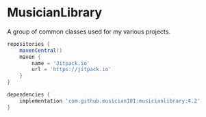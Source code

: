 MusicianLibrary
===================

A group of common classes used for my various projects.

```Groovy
repositories {
    mavenCentral()
    maven {
        name = 'Jitpack.io'
        url = 'https://jitpack.io'
    }
}

dependencies {
    implementation 'com.github.musician101:musicianlibrary:4.2'
}
```
